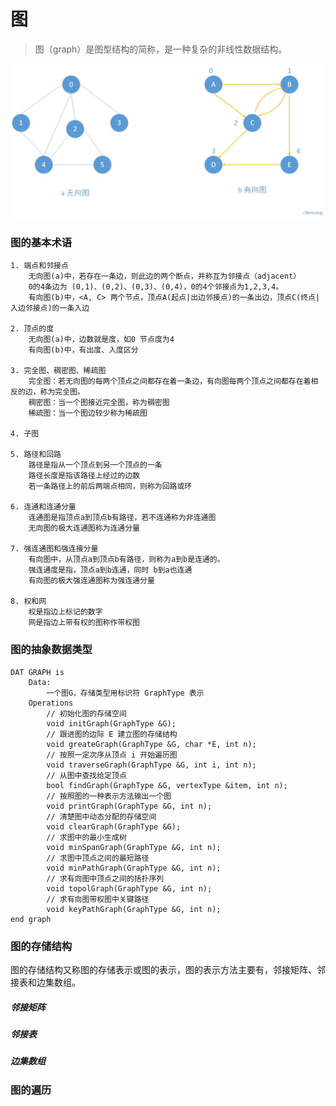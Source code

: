 # 图
>图（graph）是图型结构的简称，是一种复杂的非线性数据结构。


![图](https://github.com/cikewang/DataStruct/blob/master/Z_Images/14_graph_1.jpg)


### 图的基本术语

	1. 端点和邻接点
		无向图(a)中，若存在一条边，则此边的两个断点，并称互为邻接点（adjacent）
		0的4条边为 (0,1)、(0,2)、(0,3)、(0,4)，0的4个邻接点为1,2,3,4。
		有向图(b)中，<A, C> 两个节点，顶点A(起点|出边邻接点)的一条出边，顶点C(终点|入边邻接点)的一条入边
		
	2. 顶点的度
		无向图(a)中，边数就是度，如0 节点度为4
		有向图(b)中，有出度、入度区分
	
	3. 完全图、稠密图、稀疏图
		完全图：若无向图的每两个顶点之间都存在着一条边，有向图每两个顶点之间都存在着相反的边，称为完全图。
		稠密图：当一个图接近完全图，称为稠密图
		稀疏图：当一个图边较少称为稀疏图
		
	4. 子图
		
	5. 路径和回路
		路径是指从一个顶点到另一个顶点的一条
		路径长度是指该路径上经过的边数
		若一条路径上的前后两端点相同，则称为回路或环
		
	6. 连通和连通分量
		连通图是指顶点a到顶点b有路径，若不连通称为非连通图
		无向图的极大连通图称为连通分量
		
	7. 强连通图和强连接分量
		有向图中，从顶点a到顶点b有路径，则称为a到b是连通的。
		强连通度是指，顶点a到b连通，同时 b到a也连通
		有向图的极大强连通图称为强连通分量
	
	8. 权和网
		权是指边上标记的数字
		网是指边上带有权的图称作带权图
		
### 图的抽象数据类型

~~~
DAT GRAPH is
	Data:
		一个图G，存储类型用标识符 GraphType 表示
	Operations
		// 初始化图的存储空间
		void initGraph(GraphType &G);
		// 跟进图的边际 E 建立图的存储结构
		void greateGraph(GraphType &G, char *E, int n);
		// 按照一定次序从顶点 i 开始遍历图
		void traverseGraph(GraphType &G, int i, int n);
		// 从图中查找给定顶点
		bool findGraph(GraphType &G, vertexType &item, int n);
		// 按照图的一种表示方法输出一个图
		void printGraph(GraphType &G, int n);
		// 清楚图中动态分配的存储空间
		void clearGraph(GraphType &G);
		// 求图中的最小生成树
		void minSpanGraph(GraphType &G, int n);
		// 求图中顶点之间的最短路径
		void minPathGraph(GraphType &G, int n);
		// 求有向图中顶点之间的括扑序列
		void topolGraph(GraphType &G, int n);
		// 求有向图带权图中关键路径
		void keyPathGraph(GraphType &G, int n);
end graph
~~~



### 图的存储结构
图的存储结构又称图的存储表示或图的表示，图的表示方法主要有，邻接矩阵、邻接表和边集数组。

##### 邻接矩阵
	

##### 邻接表


##### 边集数组


### 图的遍历





	